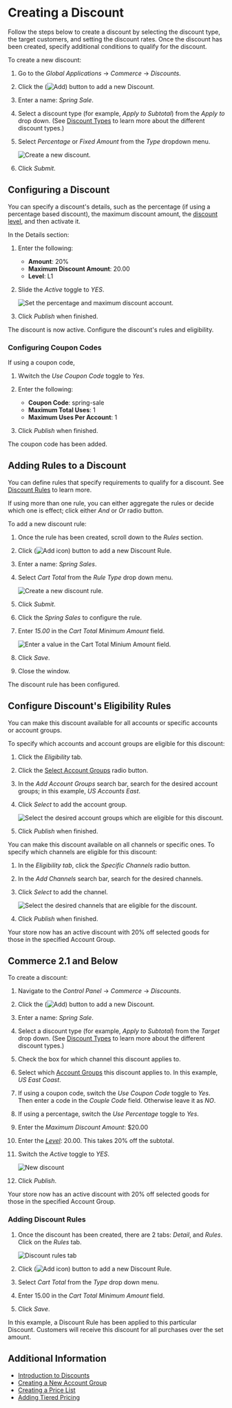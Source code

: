 # Creating a Discount

Follow the steps below to create a discount by selecting the discount type, the target customers, and setting the discount rates. Once the discount has been created, specify additional conditions to qualify for the discount.

To create a new discount:

1. Go to the _Global Applications_ → _Commerce_ → _Discounts_.
1. Click the (![Add](../images/icon-add.png)) button to add a new Discount.
1. Enter a name: _Spring Sale_.
1. Select a discount type (for example, _Apply to Subtotal_) from the _Apply to_ drop down. (See [Discount Types](./introduction-to-discounts.md#types-of-discounts) to learn more about the different discount types.)
1. Select _Percentage_ or _Fixed Amount_ from the _Type_ dropdown menu.

    ![Create a new discount.](./creating-a-discount/images/03.png)

1. Click _Submit_.

## Configuring a Discount

You can specify a discount's details, such as the percentage (if using a percentage based discount), the maximum discount amount, the [discount level](./introduction-to-discounts.md#tiered-discounts), and then activate it.

In the Details section:

1. Enter the following:

    - **Amount**: 20%
    - **Maximum Discount Amount**: 20.00
    - **Level**: L1

1. Slide the _Active_ toggle to _YES_.

    ![Set the percentage and maximum discount account.](./creating-a-discount/images/04.png)

1. Click _Publish_ when finished.

The discount is now active. Configure the discount's rules and eligibility.

### Configuring Coupon Codes

If using a coupon code,

1. Wwitch the _Use Coupon Code_ toggle to _Yes_.
1. Enter the following:

    - **Coupon Code**: spring-sale
    - **Maximum Total Uses**: 1
    - **Maximum Uses Per Account**: 1

1. Click _Publish_ when finished.

The coupon code has been added.

## Adding Rules to a Discount

You can define rules that specify requirements to qualify for a discount. See [Discount Rules](./introduction-to-discounts.md#discount-rules) to learn more.

If using more than one rule, you can either aggregate the rules or decide which one is effect; click either _And_ or _Or_ radio button.

To add a new discount rule:

1. Once the rule has been created, scroll down to the _Rules_ section.
1. Click (![Add icon](../images/icon-add.png)) button to add a new Discount Rule.
1. Enter a name: _Spring Sales_.
1. Select _Cart Total_ from the _Rule Type_ drop down menu.

    ![Create a new discount rule.](./creating-a-discount/images/05.png)

1. Click _Submit_.
1. Click the _Spring Sales_ to configure the rule.
1. Enter _15.00_ in the _Cart Total Minimum Amount_ field.

    ![Enter a value in the Cart Total Minium Amount field.](./creating-a-discount/images/06.png)

1. Click _Save_.
1. Close the window.

The discount rule has been configured.

## Configure Discount's Eligibility Rules

You can make this discount available for all accounts or specific accounts or account groups.

To specify which accounts and account groups are eligible for this discount:

1. Click the _Eligibility_ tab.
1. Click the [Select Account Groups](../account-management/creating-a-new-account-group.md) radio button.
1. In the _Add Account Groups_ search bar, search for the desired account groups; in this example, _US Accounts East_.
1. Click _Select_ to add the account group.

    ![Select the desired account groups which are eligible for this discount.](./creating-a-discount/images/07.png)

1. Click _Publish_ when finished.

You can make this discount available on all channels or specific ones. To specify which channels are eligible for this discount:

1. In the _Eligibility tab_, click the _Specific Channels_ radio button.
1. In the _Add Channels_ search bar, search for the desired channels.
1. Click _Select_ to add the channel.

    ![Select the desired channels that are eligible for the discount.](./creating-a-discount/images/08.png)

1. Click _Publish_ when finished.

Your store now has an active discount with 20% off selected goods for those in the specified Account Group.

## Commerce 2.1 and Below

To create a discount:

1. Navigate to the _Control Panel_ &rarr; _Commerce_ &rarr; _Discounts_.
1. Click the (![Add](../images/icon-add.png)) button to add a new Discount.
1. Enter a name: _Spring Sale_.
1. Select a discount type (for example, _Apply to Subtotal_) from the _Target_ drop down. (See [Discount Types](./introduction-to-discounts.md#types-of-discounts) to learn more about the different discount types.)
1. Check the box for which channel this discount applies to.
1. Select which [Account Groups](../account-management/creating-a-new-account-group.md) this discount applies to. In this example, _US East Coast_.
1. If using a coupon code, switch the _Use Coupon Code_ toggle to _Yes_. Then enter a code in the _Couple Code_ field. Otherwise leave it as _NO_.
1. If using a percentage, switch the _Use Percentage_ toggle to _Yes_.
1. Enter the _Maximum Discount Amount_: \$20.00
1. Enter the [_Level_](./introduction-to-discounts.md#tiered-discounts): 20.00. This takes 20% off the subtotal.
1. Switch the _Active_ toggle to _YES_.

    ![New discount](./creating-a-discount/images/01.png)

1. Click _Publish_.

Your store now has an active discount with 20% off selected goods for those in the specified Account Group.

### Adding Discount Rules

1. Once the discount has been created, there are 2 tabs: _Detail_, and _Rules_. Click on the _Rules_ tab.

    ![Discount rules tab](./creating-a-discount/images/02.png)

1. Click (![Add icon](../images/icon-add.png)) button to add a new Discount Rule.
1. Select _Cart Total_ from the _Type_ drop down menu.
1. Enter 15.00 in the _Cart Total Minimum Amount_ field.
1. Click _Save_.

In this example, a Discount Rule has been applied to this particular Discount. Customers will receive this discount for all purchases over the set amount.

## Additional Information

-   [Introduction to Discounts](./introduction-to-discounts.md)
-   [Creating a New Account Group](../account-management/creating-a-new-account-group.md)
-   [Creating a Price List](../managing-a-catalog/managing-price/creating-a-price-list.md)
-   [Adding Tiered Pricing](../managing-a-catalog/managing-price/adding-tiered-pricing.md)
